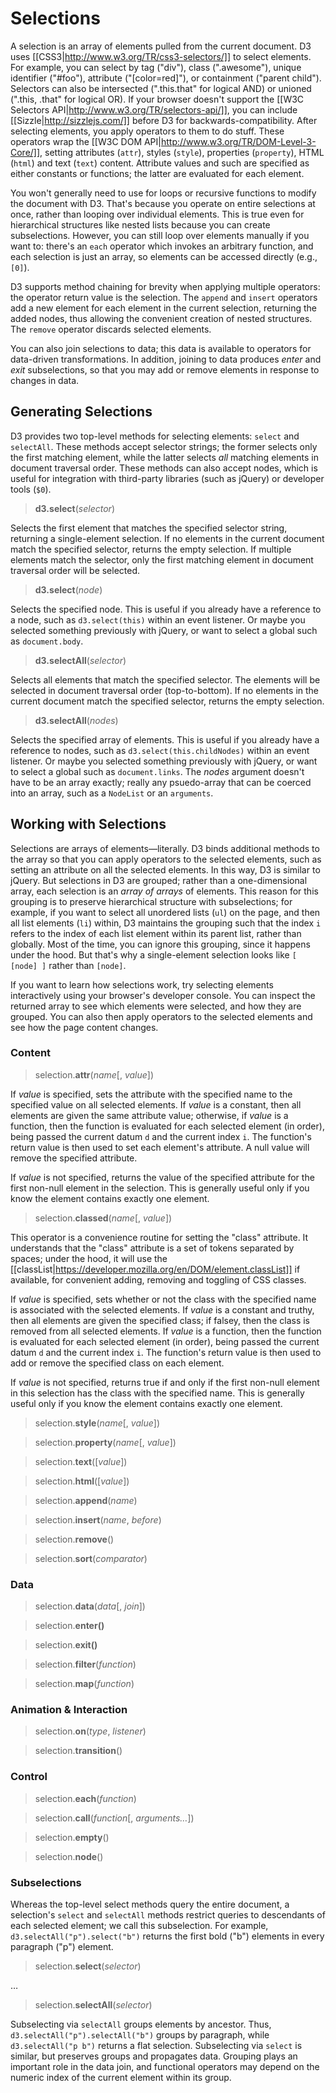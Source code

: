 # Selections

A selection is an array of elements pulled from the current document. D3 uses [[CSS3|http://www.w3.org/TR/css3-selectors/]] to select elements. For example, you can select by tag ("div"), class (".awesome"), unique identifier ("#foo"), attribute ("[color=red]"), or containment ("parent child"). Selectors can also be intersected (".this.that" for logical AND) or unioned (".this, .that" for logical OR). If your browser doesn't support the [[W3C Selectors API|http://www.w3.org/TR/selectors-api/]], you can include [[Sizzle|http://sizzlejs.com/]] before D3 for backwards-compatibility. After selecting elements, you apply operators to them to do stuff. These operators wrap the [[W3C DOM API|http://www.w3.org/TR/DOM-Level-3-Core/]], setting attributes (`attr`), styles (`style`), properties (`property`), HTML (`html`) and text (`text`) content. Attribute values and such are specified as either constants or functions; the latter are evaluated for each element.

You won't generally need to use for loops or recursive functions to modify the document with D3. That's because you operate on entire selections at once, rather than looping over individual elements. This is true even for hierarchical structures like nested lists because you can create subselections. However, you can still loop over elements manually if you want to: there's an `each` operator which invokes an arbitrary function, and each selection is just an array, so elements can be accessed directly (e.g., `[0]`).

D3 supports method chaining for brevity when applying multiple operators: the operator return value is the selection. The `append` and `insert` operators add a new element for each element in the current selection, returning the added nodes, thus allowing the convenient creation of nested structures. The `remove` operator discards selected elements.

You can also join selections to data; this data is available to operators for data-driven transformations. In addition, joining to data produces *enter* and *exit* subselections, so that you may add or remove elements in response to changes in data.

## Generating Selections

D3 provides two top-level methods for selecting elements: `select` and `selectAll`. These methods accept selector strings; the former selects only the first matching element, while the latter selects *all* matching elements in document traversal order. These methods can also accept nodes, which is useful for integration with third-party libraries (such as jQuery) or developer tools (`$0`).

> <b>d3.select</b>(<i>selector</i>) <a name="d3_select"></a><br>

Selects the first element that matches the specified selector string, returning a single-element selection. If no elements in the current document match the specified selector, returns the empty selection. If multiple elements match the selector, only the first matching element in document traversal order will be selected.

> <b>d3.select</b>(<i>node</i>)

Selects the specified node. This is useful if you already have a reference to a node, such as `d3.select(this)` within an event listener. Or maybe you selected something previously with jQuery, or want to select a global such as `document.body`.

> <b>d3.selectAll</b>(<i>selector</i>) <a name="d3_selectAll"></a><br>

Selects all elements that match the specified selector. The elements will be selected in document traversal order (top-to-bottom). If no elements in the current document match the specified selector, returns the empty selection.

> <b>d3.selectAll</b>(<i>nodes</i>)

Selects the specified array of elements. This is useful if you already have a reference to nodes, such as `d3.select(this.childNodes)` within an event listener. Or maybe you selected something previously with jQuery, or want to select a global such as `document.links`. The *nodes* argument doesn't have to be an array exactly; really any psuedo-array that can be coerced into an array, such as a `NodeList` or an `arguments`.

## Working with Selections

Selections are arrays of elements—literally. D3 binds additional methods to the array so that you can apply operators to the selected elements, such as setting an attribute on all the selected elements. In this way, D3 is similar to jQuery. But selections in D3 are grouped; rather than a one-dimensional array, each selection is an *array of arrays* of elements. This reason for this grouping is to preserve hierarchical structure with subselections; for example, if you want to select all unordered lists (`ul`) on the page, and then all list elements (`li`) within, D3 maintains the grouping such that the index `i` refers to the index of each list element within its parent list, rather than globally. Most of the time, you can ignore this grouping, since it happens under the hood. But that's why a single-element selection looks like `[ [node] ]` rather than `[node]`.

If you want to learn how selections work, try selecting elements interactively using your browser's developer console. You can inspect the returned array to see which elements were selected, and how they are grouped. You can also then apply operators to the selected elements and see how the page content changes.

### Content

> selection.<b>attr</b>(<i>name</i>[, <i>value</i>])

If *value* is specified, sets the attribute with the specified name to the specified value on all selected elements. If *value* is a constant, then all elements are given the same attribute value; otherwise, if *value* is a function, then the function is evaluated for each selected element (in order), being passed the current datum `d` and the current index `i`. The function's return value is then used to set each element's attribute. A null value will remove the specified attribute.

If *value* is not specified, returns the value of the specified attribute for the first non-null element in the selection. This is generally useful only if you know the element contains exactly one element.

> selection.<b>classed</b>(<i>name</i>[, <i>value</i>])

This operator is a convenience routine for setting the "class" attribute. It understands that the "class" attribute is a set of tokens separated by spaces; under the hood, it will use the [[classList|https://developer.mozilla.org/en/DOM/element.classList]] if available, for convenient adding, removing and toggling of CSS classes.

If *value* is specified, sets whether or not the class with the specified name is associated with the selected elements. If *value* is a constant and truthy, then all elements are given the specified class; if falsey, then the class is removed from all selected elements. If *value* is a function, then the function is evaluated for each selected element (in order), being passed the current datum `d` and the current index `i`. The function's return value is then used to add or remove the specified class on each element.

If *value* is not specified, returns true if and only if the first non-null element in this selection has the class with the specified name. This is generally useful only if you know the element contains exactly one element.

> selection.<b>style</b>(<i>name</i>[, <i>value</i>])

> selection.<b>property</b>(<i>name</i>[, <i>value</i>])

> selection.<b>text</b>([<i>value</i>])

> selection.<b>html</b>([<i>value</i>])

> selection.<b>append</b>(<i>name</i>)

> selection.<b>insert</b>(<i>name</i>, <i>before</i>)

> selection.<b>remove</b>()

> selection.<b>sort</b>(<i>comparator</i>)

### Data

> selection.<b>data</b>(<i>data</i>[, <i>join</i>])

> selection.<b>enter()</b>

> selection.<b>exit()</b>

> selection.<b>filter</b>(<i>function</i>)

> selection.<b>map</b>(<i>function</i>)

### Animation & Interaction

> selection.<b>on</b>(<i>type</i>, <i>listener</i>)

> selection.<b>transition</b>()

### Control

> selection.<b>each</b>(<i>function</i>)

> selection.<b>call</b>(<i>function</i>[, <i>arguments…</i>])

> selection.<b>empty</b>()

> selection.<b>node</b>()

### Subselections

Whereas the top-level select methods query the entire document, a selection's `select` and `selectAll` methods restrict queries to descendants of each selected element; we call this subselection. For example, `d3.selectAll("p").select("b")` returns the first bold ("b") elements in every paragraph ("p") element.

> selection.<b>select</b>(<i>selector</i>)

…

> selection.<b>selectAll</b>(<i>selector</i>)

Subselecting via `selectAll` groups elements by ancestor. Thus, `d3.selectAll("p").selectAll("b")` groups by paragraph, while `d3.selectAll("p b")` returns a flat selection. Subselecting via `select` is similar, but preserves groups and propagates data. Grouping plays an important role in the data join, and functional operators may depend on the numeric index of the current element within its group.
